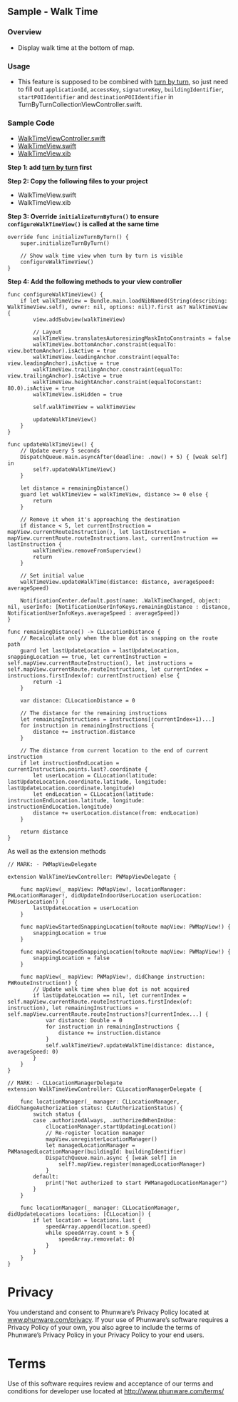 ## Sample - Walk Time

### Overview
- Display walk time at the bottom of map.

### Usage

- This feature is supposed to be combined with [turn by turn](./TurnByTurn.md), so just need to fill out `applicationId`, `accessKey`, `signatureKey`, `buildingIdentifier`, `startPOIIdentifier` and `destinationPOIIdentifier` in TurnByTurnCollectionViewController.swift.

### Sample Code
- [WalkTimeViewController.swift](https://github.com/phunware/maas-mapping-ios-sdk/blob/readme/Samples/MapScenarios/MapScenarios/Scenarios/WalkTime/WalkTimeViewController.swift)
- [WalkTimeView.swift](https://github.com/phunware/maas-mapping-ios-sdk/blob/readme/Samples/MapScenarios/MapScenarios/Shared/WalkTimeView/WalkTimeView.swift)
- [WalkTimeView.xib](https://github.com/phunware/maas-mapping-ios-sdk/blob/readme/Samples/MapScenarios/MapScenarios/Shared/WalkTimeView/WalkTimeView.xib)

**Step 1: add [turn by turn](./TurnByTurn.md) first**

**Step 2: Copy the following files to your project**

- WalkTimeView.swift
- WalkTimeView.xib

**Step 3: Override `initializeTurnByTurn()` to ensure `configureWalkTimeView()` is called at the same time**

```
override func initializeTurnByTurn() {
	super.initializeTurnByTurn()

	// Show walk time view when turn by turn is visible
	configureWalkTimeView()
}
```

**Step 4: Add the following methods to your view controller**

```
func configureWalkTimeView() {
    if let walkTimeView = Bundle.main.loadNibNamed(String(describing: WalkTimeView.self), owner: nil, options: nil)?.first as? WalkTimeView {
        view.addSubview(walkTimeView)

        // Layout
        walkTimeView.translatesAutoresizingMaskIntoConstraints = false
        walkTimeView.bottomAnchor.constraint(equalTo: view.bottomAnchor).isActive = true
        walkTimeView.leadingAnchor.constraint(equalTo: view.leadingAnchor).isActive = true
        walkTimeView.trailingAnchor.constraint(equalTo: view.trailingAnchor).isActive = true
        walkTimeView.heightAnchor.constraint(equalToConstant: 80.0).isActive = true
        walkTimeView.isHidden = true

        self.walkTimeView = walkTimeView

        updateWalkTimeView()
    }
}

func updateWalkTimeView() {
    // Update every 5 seconds
    DispatchQueue.main.asyncAfter(deadline: .now() + 5) { [weak self] in
        self?.updateWalkTimeView()
    }

    let distance = remainingDistance()
    guard let walkTimeView = walkTimeView, distance >= 0 else {
        return
    }

    // Remove it when it's approaching the destination
    if distance < 5, let currentInstruction = mapView.currentRouteInstruction(), let lastInstruction = mapView.currentRoute.routeInstructions.last, currentInstruction == lastInstruction {
        walkTimeView.removeFromSuperview()
        return
    }

    // Set initial value
    walkTimeView.updateWalkTime(distance: distance, averageSpeed: averageSpeed)

    NotificationCenter.default.post(name: .WalkTimeChanged, object: nil, userInfo: [NotificationUserInfoKeys.remainingDistance : distance, NotificationUserInfoKeys.averageSpeed : averageSpeed])
}

func remainingDistance() -> CLLocationDistance {
    // Recalculate only when the blue dot is snapping on the route path
    guard let lastUpdateLocation = lastUpdateLocation, snappingLocation == true, let currentInstruction = self.mapView.currentRouteInstruction(), let instructions = self.mapView.currentRoute.routeInstructions, let currentIndex = instructions.firstIndex(of: currentInstruction) else {
        return -1
    }

    var distance: CLLocationDistance = 0

    // The distance for the remaining instructions
    let remainingInstructions = instructions[(currentIndex+1)...]
    for instruction in remainingInstructions {
        distance += instruction.distance
    }

    // The distance from current location to the end of current instruction
    if let instructionEndLocation = currentInstruction.points.last?.coordinate {
        let userLocation = CLLocation(latitude: lastUpdateLocation.coordinate.latitude, longitude: lastUpdateLocation.coordinate.longitude)
        let endLocation = CLLocation(latitude: instructionEndLocation.latitude, longitude: instructionEndLocation.longitude)
        distance += userLocation.distance(from: endLocation)
    }

    return distance
}
```

As well as the extension methods

```
// MARK: - PWMapViewDelegate

extension WalkTimeViewController: PWMapViewDelegate {

    func mapView(_ mapView: PWMapView!, locationManager: PWLocationManager!, didUpdateIndoorUserLocation userLocation: PWUserLocation!) {
        lastUpdateLocation = userLocation
    }

    func mapViewStartedSnappingLocation(toRoute mapView: PWMapView!) {
        snappingLocation = true
    }

    func mapViewStoppedSnappingLocation(toRoute mapView: PWMapView!) {
        snappingLocation = false
    }

    func mapView(_ mapView: PWMapView!, didChange instruction: PWRouteInstruction!) {
        // Update walk time when blue dot is not acquired
        if lastUpdateLocation == nil, let currentIndex = self.mapView.currentRoute.routeInstructions.firstIndex(of: instruction), let remainingInstructions = self.mapView.currentRoute.routeInstructions?[currentIndex...] {
            var distance: Double = 0
            for instruction in remainingInstructions {
                distance += instruction.distance
            }
            self.walkTimeView?.updateWalkTime(distance: distance, averageSpeed: 0)
        }
    }
}

// MARK: - CLLocationManagerDelegate
extension WalkTimeViewController: CLLocationManagerDelegate {

    func locationManager(_ manager: CLLocationManager, didChangeAuthorization status: CLAuthorizationStatus) {
        switch status {
        case .authorizedAlways, .authorizedWhenInUse:
            clLocationManager.startUpdatingLocation()
            // Re-register location manager
            mapView.unregisterLocationManager()
            let managedLocationManager = PWManagedLocationManager(buildingId: buildingIdentifier)
            DispatchQueue.main.async { [weak self] in
                self?.mapView.register(managedLocationManager)
            }
        default:
            print("Not authorized to start PWManagedLocationManager")
        }
    }

    func locationManager(_ manager: CLLocationManager, didUpdateLocations locations: [CLLocation]) {
        if let location = locations.last {
            speedArray.append(location.speed)
            while speedArray.count > 5 {
                speedArray.remove(at: 0)
            }
        }
    }
}
```

# Privacy
You understand and consent to Phunware’s Privacy Policy located at www.phunware.com/privacy. If your use of Phunware’s software requires a Privacy Policy of your own, you also agree to include the terms of Phunware’s Privacy Policy in your Privacy Policy to your end users.

# Terms
Use of this software requires review and acceptance of our terms and conditions for developer use located at http://www.phunware.com/terms/
